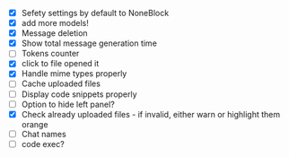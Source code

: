 - [X] Sefety settings by default to NoneBlock
- [X] add more models!
- [X] Message deletion
- [X] Show total message generation time
- [ ] Tokens counter
- [X] click to file opened it
- [X] Handle mime types properly
- [ ] Cache uploaded files
- [ ] Display code snippets properly
- [ ] Option to hide left panel?
- [X] Check already uploaded files - if invalid, either warn or highlight them orange
- [ ] Chat names
- [ ] code exec?
